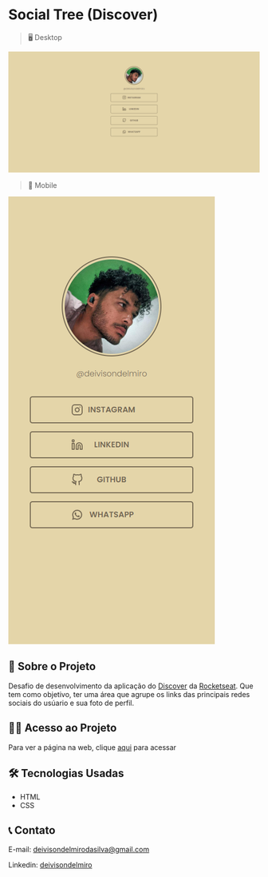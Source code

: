 # Social Tree (Discover)

> 🖥️ Desktop

![preview](./assets/github/preview-desktop.png)


> 📱 Mobile

![preview](./assets/github/preview-mobile.png)

## 📖 Sobre o Projeto

Desafio de desenvolvimento da aplicação do [Discover](https://app.rocketseat.com.br/discover) da [Rocketseat](https://www.rocketseat.com.br/).
Que tem como objetivo, ter uma área que agrupe os links das principais redes sociais do usúario e sua foto de perfil.

## 👨‍💻 Acesso ao Projeto
Para ver a página na web, clique [aqui](https://deivisondelmiro.github.io/social-tree/) para acessar

## 🛠️ Tecnologias Usadas

- HTML
- CSS

## 📞 Contato
E-mail: deivisondelmirodasilva@gmail.com

Linkedin: [deivisondelmiro](https://www.linkedin.com/in/deivisondelmiro/)
